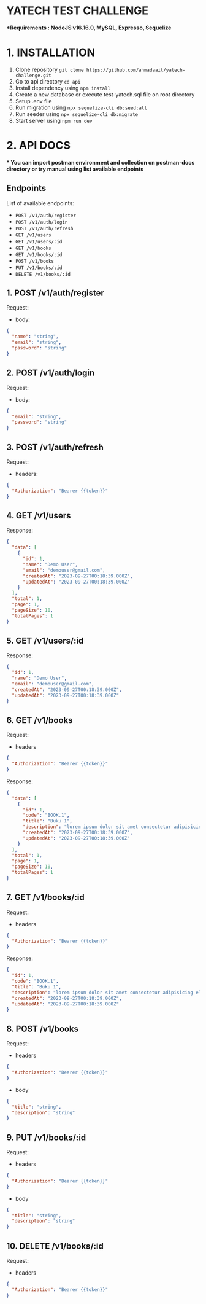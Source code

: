 # YATECH TEST CHALLENGE

**\*Requirements : NodeJS v16.16.0, MySQL, Expresso, Sequelize**

# 1. INSTALLATION

1. Clone repository `git clone https://github.com/ahmadaait/yatech-challenge.git`
2. Go to api directory `cd api`
3. Install dependency using `npm install`
4. Create a new database or execute test-yatech.sql file on root directory
5. Setup .env file
6. Run migration using `npx sequelize-cli db:seed:all`
7. Run seeder using `npx sequelize-cli db:migrate`
8. Start server using `npm run dev`

# 2. API DOCS

**\* You can import postman environment and collection on postman-docs directory or try manual using list available endpoints**

## Endpoints

List of available endpoints:

- `POST /v1/auth/register`
- `POST /v1/auth/login`
- `POST /v1/auth/refresh`
- `GET /v1/users`
- `GET /v1/users/:id`
- `GET /v1/books`
- `GET /v1/books/:id`
- `POST /v1/books`
- `PUT /v1/books/:id`
- `DELETE /v1/books/:id`

## 1. POST /v1/auth/register

Request:

- body:

```json
{
  "name": "string",
  "email": "string",
  "password": "string"
}
```

## 2. POST /v1/auth/login

Request:

- body:

```json
{
  "email": "string",
  "password": "string"
}
```

## 3. POST /v1/auth/refresh

Request:

- headers:

```json
{
  "Authorization": "Bearer {{token}}"
}
```

## 4. GET /v1/users

Response:

```json
{
  "data": [
    {
      "id": 1,
      "name": "Demo User",
      "email": "demouser@gmail.com",
      "createdAt": "2023-09-27T00:18:39.000Z",
      "updatedAt": "2023-09-27T00:18:39.000Z"
    }
  ],
  "total": 1,
  "page": 1,
  "pageSize": 10,
  "totalPages": 1
}
```

## 5. GET /v1/users/:id

Response:

```json
{
  "id": 1,
  "name": "Demo User",
  "email": "demouser@gmail.com",
  "createdAt": "2023-09-27T00:18:39.000Z",
  "updatedAt": "2023-09-27T00:18:39.000Z"
}
```

## 6. GET /v1/books

Request:

- headers

```json
{
  "Authorization": "Bearer {{token}}"
}
```

Response:

```json
{
  "data": [
    {
      "id": 1,
      "code": "BOOK.1",
      "title": "Buku 1",
      "description": "lorem ipsum dolor sit amet consectetur adipisicing elit.",
      "createdAt": "2023-09-27T00:18:39.000Z",
      "updatedAt": "2023-09-27T00:18:39.000Z"
    }
  ],
  "total": 1,
  "page": 1,
  "pageSize": 10,
  "totalPages": 1
}
```

## 7. GET /v1/books/:id

Request:

- headers

```json
{
  "Authorization": "Bearer {{token}}"
}
```

Response:

```json
{
  "id": 1,
  "code": "BOOK.1",
  "title": "Buku 1",
  "description": "lorem ipsum dolor sit amet consectetur adipisicing elit.",
  "createdAt": "2023-09-27T00:18:39.000Z",
  "updatedAt": "2023-09-27T00:18:39.000Z"
}
```

## 8. POST /v1/books

Request:

- headers

```json
{
  "Authorization": "Bearer {{token}}"
}
```

- body

```json
{
  "title": "string",
  "description": "string"
}
```

## 9. PUT /v1/books/:id

Request:

- headers

```json
{
  "Authorization": "Bearer {{token}}"
}
```

- body

```json
{
  "title": "string",
  "description": "string"
}
```

## 10. DELETE /v1/books/:id

Request:

- headers

```json
{
  "Authorization": "Bearer {{token}}"
}
```
